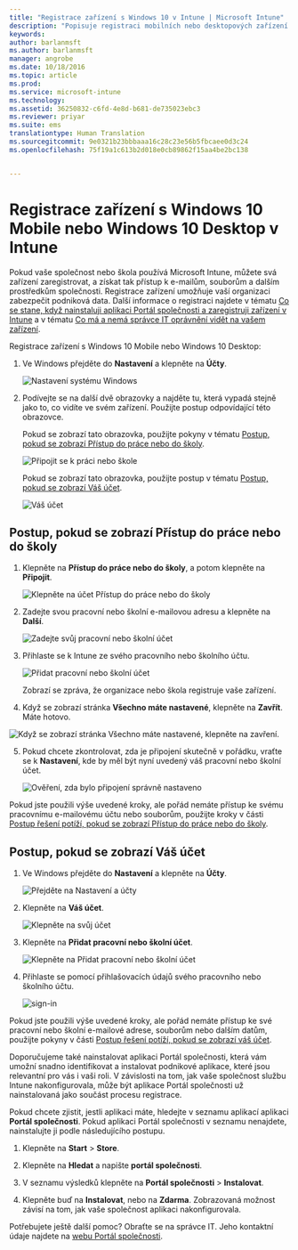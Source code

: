 ```yaml
---
title: "Registrace zařízení s Windows 10 v Intune | Microsoft Intune"
description: "Popisuje registraci mobilních nebo desktopových zařízení s Windows 10 v Intune."
keywords: 
author: barlanmsft
ms.author: barlanmsft
manager: angrobe
ms.date: 10/18/2016
ms.topic: article
ms.prod: 
ms.service: microsoft-intune
ms.technology: 
ms.assetid: 36250832-c6fd-4e8d-b681-de735023ebc3
ms.reviewer: priyar
ms.suite: ems
translationtype: Human Translation
ms.sourcegitcommit: 9e0321b23bbbaaa16c28c23e56b5fbcaee0d3c24
ms.openlocfilehash: 75f19a1c613b2d018e0cb89862f15aa4be2bc138


---
```



# <a name="enroll-your-windows-10-mobile-or-windows-10-desktop-device-in-intune"></a>Registrace zařízení s Windows 10 Mobile nebo Windows 10 Desktop v Intune

Pokud vaše společnost nebo škola používá Microsoft Intune, můžete svá zařízení zaregistrovat, a získat tak přístup k e-mailům, souborům a dalším prostředkům společnosti. Registrace zařízení umožňuje vaší organizaci zabezpečit podniková data. Další informace o registraci najdete v tématu [Co se stane, když nainstaluji aplikaci Portál společnosti a zaregistruji zařízení v Intune](what-happens-if-you-install-the-company-portal-app-and-enroll-your-device-in-intune-windows.md) a v tématu [Co má a nemá správce IT oprávnění vidět na vašem zařízení](what-can-your-it-administrator-see-when-you-enroll-your-device-in-intune-windows.md).


Registrace zařízení s Windows 10 Mobile nebo Windows 10 Desktop:

1.  Ve Windows přejděte do **Nastavení** a klepněte na **Účty**.

    ![Nastavení systému Windows](./media/w10-enroll-rs1-settings-accounts.png)

2.  Podívejte se na další dvě obrazovky a najděte tu, která vypadá stejně jako to, co vidíte ve svém zařízení. Použijte postup odpovídající této obrazovce.

    Pokud se zobrazí tato obrazovka, použijte pokyny v tématu [Postup, pokud se zobrazí Přístup do práce nebo do školy](#steps-to-follow-if-you-see-access-work-or-school).

    ![Připojit se k práci nebo škole](./media/w10-enroll-rs1-connect-to-work-or-school.png)

    Pokud se zobrazí tato obrazovka, použijte postup v tématu [Postup, pokud se zobrazí Váš účet](#steps-to-follow-if-you-see-your-account).

    ![Váš účet](./media/w10-enroll-2-accounts-your-account.png)

## <a name="steps-to-follow-if-you-see-access-work-or-school"></a>Postup, pokud se zobrazí Přístup do práce nebo do školy

1.  Klepněte na **Přístup do práce nebo do školy**, a potom klepněte na **Připojit**.

    ![Klepněte na účet Přístup do práce nebo do školy](./media/w10-enroll-rs1-connect-to-work-or-school.png)

2.  Zadejte svou pracovní nebo školní e-mailovou adresu a klepněte na **Další**.

    ![Zadejte svůj pracovní nebo školní účet](./media/w10-enroll-rs1-set-up-work-or-school-account.png)

3. Přihlaste se k Intune ze svého pracovního nebo školního účtu.

    ![Přidat pracovní nebo školní účet](./media/w10-enroll-rs1-enter-your-credentials.png)

    Zobrazí se zpráva, že organizace nebo škola registruje vaše zařízení.

4. Když se zobrazí stránka **Všechno máte nastavené**, klepněte na **Zavřít**. Máte hotovo.

  ![Když se zobrazí stránka Všechno máte nastavené, klepněte na zavření.](./media/w10-enroll-rs1-youre-all-set.png)

5. Pokud chcete zkontrolovat, zda je připojení skutečně v pořádku, vraťte se k **Nastavení**, kde by měl být nyní uvedený váš pracovní nebo školní účet.

    ![Ověření, zda bylo připojení správně nastaveno](./media/w10-enroll-rs1-validate-successful-enrollment.png)

Pokud jste použili výše uvedené kroky, ale pořád nemáte přístup ke svému pracovnímu e-mailovému účtu nebo souborům, použijte kroky v části [Postup řešení potíží, pokud se zobrazí Přístup do práce nebo do školy](troubleshoot-your-windows-10-device-windows.md#troubleshooting-steps-to-follow-if-you-see-access-work-or-school).


## <a name="steps-to-follow-if-you-see-your-account"></a>Postup, pokud se zobrazí Váš účet

1.  Ve Windows přejděte do **Nastavení** a klepněte na **Účty**.

    ![Přejděte na Nastavení a účty](./media/W10-enroll-1-settings-accounts.png)

2.  Klepněte na **Váš účet**.

    ![Klepněte na svůj účet](./media/W10-enroll-2-accounts-your-account.png)

3.  Klepněte na **Přidat pracovní nebo školní účet**.

    ![Klepněte na Přidat pracovní nebo školní účet](./media/w10-enroll-3-add-work-school-acct.png)

4.  Přihlaste se pomocí přihlašovacích údajů svého pracovního nebo školního účtu.

    ![sign-in](./media/W10-enroll-4-sign-in.png)

Pokud jste použili výše uvedené kroky, ale pořád nemáte přístup ke své pracovní nebo školní e-mailové adrese, souborům nebo dalším datům, použijte pokyny v části [Postup řešení potíží, pokud se zobrazí váš účet](troubleshoot-your-windows-10-device-windows.md#troubleshooting-steps-to-follow-if-you-see-your-account).

Doporučujeme také nainstalovat aplikaci Portál společnosti, která vám umožní snadno identifikovat a instalovat podnikové aplikace, které jsou relevantní pro vás i vaši roli. V závislosti na tom, jak vaše společnost službu Intune nakonfigurovala, může být aplikace Portál společnosti už nainstalovaná jako součást procesu registrace.

Pokud chcete zjistit, jestli aplikaci máte, hledejte v seznamu aplikací aplikaci **Portál společnosti**. Pokud aplikaci Portál společnosti v seznamu nenajdete, nainstalujte ji podle následujícího postupu.

1.  Klepněte na **Start** &gt; **Store**.

2.  Klepněte na **Hledat** a napište **portál společnosti**.

3.  V seznamu výsledků klepněte na **Portál společnosti** &gt; **Instalovat**.

4.  Klepněte buď na **Instalovat**, nebo na **Zdarma**. Zobrazovaná možnost závisí na tom, jak vaše společnost aplikaci nakonfigurovala.

Potřebujete ještě další pomoc? Obraťte se na správce IT. Jeho kontaktní údaje najdete na [webu Portál společnosti](http://portal.manage.microsoft.com).





<!--HONumber=Oct16_HO1-->


